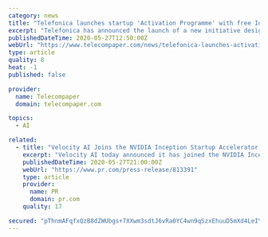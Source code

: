 ```yaml
---
category: news
title: "Telefonica launches startup 'Activation Programme' with free IoT, AI and blockchain tech"
excerpt: "Telefonica has announced the launch of a new initiative designed to help startups and SMEs in Spain, Germany and the UK develop their business via IoT, blockchain and Big Data/AI (Artificial Intelligence) technologies."
publishedDateTime: 2020-05-27T12:50:00Z
webUrl: "https://www.telecompaper.com/news/telefonica-launches-activation-programme-with-free-iot-ai-and-blockchain-tech-for-startups--1340187"
type: article
quality: 8
heat: -1
published: false

provider:
  name: Telecompaper
  domain: telecompaper.com

topics:
  - AI

related:
  - title: "Velocity AI Joins the NVIDIA Inception Startup Accelerator Program"
    excerpt: "Velocity AI today announced it has joined the NVIDIA Inception program, which is designed to nurture startups revolutionizing industries with advancements in AI and data sciences."
    publishedDateTime: 2020-05-27T21:00:00Z
    webUrl: "https://www.pr.com/press-release/813391"
    type: article
    provider:
      name: PR
      domain: pr.com
    quality: 17

secured: "pThnmAFqfxQzB8dZWUbgs+7XXwm3sdtJ6vRa0YC4wn9qSzxEhuuD5mXd4LeIY4PzOpg03HekNhYbwWOA4zfH0S0sWq4TnU5nTSu1dZwNqqNrC8/e94XmhAtV+9ClcYgS9OJx62r68LttC16y7yz9grw39wlQ1Emr6VknsYrqsnCyO53Tud1U/VrtMsIiRkr0zbQOmuM3UswtiVlNpfAZMLfEON1Yd9ul6uvT6svGyOeY3HUIkqfTTiMT/3qcZ+cwOSbeIVE09q+/SjxZMn9V+kFFa2PvMo7YIG7Vje+tPlrAOZ7h4AqMD66HpnTWEHCt;6E88OSNm0lo1X68fCcptVQ=="
---
```


